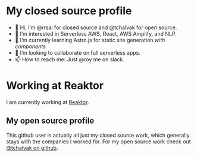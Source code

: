 # My closed source profile

- 👋 Hi, I’m @rrsai for closed source and @tchalvak for open source.
- 👀 I’m interested in Serverless AWS, React, AWS Amplify, and NLP.
- 🌱 I’m currently learning Astro.js for static site generation _with components_
- 💞️ I’m looking to collaborate on full serverless apps.
- 📫 How to reach me: Just @roy me on slack.

# Working at Reaktor

I am currently working at [Reaktor](https://www.reaktor.com/).

## My open source profile

This github user is actually all just my closed source work, which generally stays with the companies I worked for.
For my open source work check out [@tchalvak on github](https://github.com/tchalvak).
